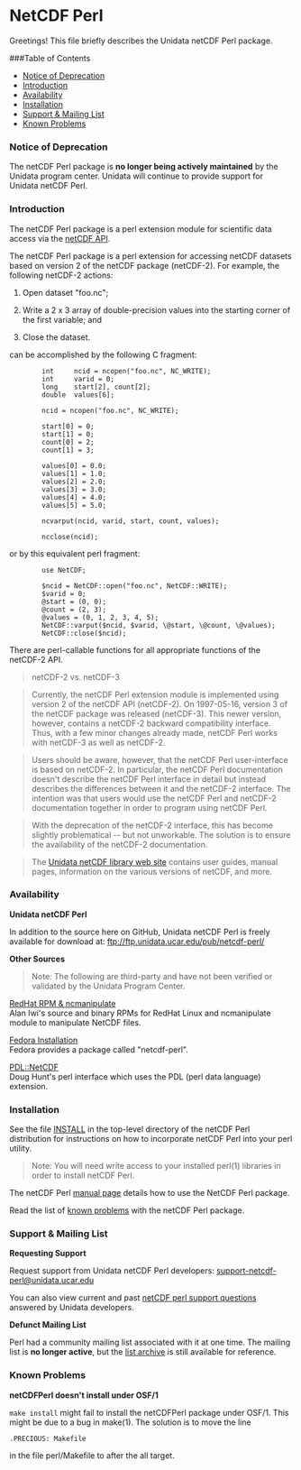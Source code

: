 NetCDF Perl
===================
Greetings!  This file briefly describes the Unidata netCDF Perl package.

###Table of Contents
* [Notice of Deprecation](#Notice_of_Deprecation)
* [Introduction](#Introduction)
* [Availability](#Availability)
* [Installation](#Installation)
* [Support & Mailing List](#Support)
* [Known Problems](#Known_Problems)

### <a name="Notice_of_Deprecation"></a>Notice of Deprecation
The netCDF Perl package is **no longer being actively maintained** by the Unidata program center. Unidata will continue to provide support for Unidata netCDF Perl.

### <a name="Introduction"></a>Introduction
The netCDF Perl package is a perl extension module for scientific data access via the [netCDF API](http://www.unidata.ucar.edu/software/netcdf/).

The netCDF Perl package is a perl extension for accessing netCDF  datasets based on version 2 of the netCDF package (netCDF-2).  For example, the following netCDF-2 actions:

1.  Open dataset "foo.nc";

2.  Write a 2 x 3 array of double-precision values into the  starting corner of the first variable; and

3.  Close the dataset.

can be accomplished by the following C fragment:

```
        int     ncid = ncopen("foo.nc", NC_WRITE);
        int     varid = 0;
        long    start[2], count[2];
        double  values[6];

        ncid = ncopen("foo.nc", NC_WRITE);

        start[0] = 0;
        start[1] = 0;
        count[0] = 2;
        count[1] = 3;

        values[0] = 0.0;
        values[1] = 1.0;
        values[2] = 2.0;
        values[3] = 3.0;
        values[4] = 4.0;
        values[5] = 5.0;

        ncvarput(ncid, varid, start, count, values);

        ncclose(ncid);
```
or by this equivalent perl fragment:
```
        use NetCDF;

        $ncid = NetCDF::open("foo.nc", NetCDF::WRITE);
        $varid = 0;
        @start = (0, 0);
        @count = (2, 3);
        @values = (0, 1, 2, 3, 4, 5);
        NetCDF::varput($ncid, $varid, \@start, \@count, \@values);
        NetCDF::close($ncid);
```
There are perl-callable functions for all appropriate functions of the netCDF-2 API.

> netCDF-2 vs. netCDF-3

> Currently, the netCDF Perl extension module is implemented using version 2 of the netCDF API (netCDF-2).  On 1997-05-16, version 3 of the netCDF package was released (netCDF-3).  This newer version, however, contains a netCDF-2 backward compatibility interface. Thus, with a few minor changes already made, netCDF Perl works with   netCDF-3 as well as netCDF-2.

>Users should be aware, however, that the netCDF Perl user-interface is based on netCDF-2.  In particular, the netCDF Perl documentation doesn't describe the netCDF Perl interface in detail but instead describes the differences between it and the netCDF-2 interface. The intention was that users would use the netCDF Perl and netCDF-2 documentation together in order to program using netCDF Perl.

> With the deprecation of the netCDF-2 interface, this has become slightly problematical -- but not unworkable.  The solution is to ensure the availability of the netCDF-2 documentation.  

> The [Unidata netCDF library web site](http://www.unidata.ucar.edu/software/netcdf) contains user guides, manual pages, information on the various versions of netCDF, and more.

	
### <a name="Availability"></a>Availability

**Unidata netCDF Perl**

In addition to the source here on GitHub, Unidata netCDF Perl is freely available for download at: ftp://ftp.unidata.ucar.edu/pub/netcdf-perl/

**Other Sources**

> Note:  The following are third-party and have not been verified or validated by the Unidata Program Center. 

[RedHat RPM & ncmanipulate](http://home.badc.rl.ac.uk/iwi/netcdf-perl/)   
Alan Iwi's source and binary RPMs for RedHat Linux and ncmanipulate module to manipulate NetCDF files.

[Fedora Installation](https://apps.fedoraproject.org/packages/netcdf-perl)   
Fedora provides a package called "netcdf-perl".

[PDL::NetCDF](http://search.cpan.org/~dhunt/PDL-NetCDF-4.05/netcdf.pd)  
Doug Hunt's perl interface which uses the PDL (perl data language) extension.


### <a name="Installation"></a>Installation
See the file [INSTALL](INSTALL) in the top-level directory of the netCDF Perl distribution for instructions on how to incorporate netCDF Perl into your perl utility.

> Note: You will need write access to your installed perl(1) libraries in order to install netCDF Perl.

The netCDF Perl [manual page](man/man1/netCDFPerl.1) details how to use the NetCDF Perl package.

Read the list of [known problems](#Known_Problems) with the netCDF Perl package.

### <a name="Support"></a>Support & Mailing List

**Requesting Support**

Request support from Unidata netCDF Perl developers:  <support-netcdf-perl@unidata.ucar.edu> 
  
You can also view current and past [netCDF perl support questions]( http://www.unidata.ucar.edu/support/help/MailArchives/netcdf-perl/maillist.html) answered by Unidata developers.

**Defunct Mailing List**

Perl had a community mailing list associated with it at one time. The mailing list is **no longer active**, but the [list archive](http://www.unidata.ucar.edu/mailing_lists/archives/netcdf-perl/) is still available for reference.

### <a name="Known_Problems"></a>Known Problems

**netCDFPerl doesn't install under OSF/1**

<code>make install</code> might fail to install the netCDFPerl package under OSF/1. This might be due to a bug in make(1). The solution is to move the line
````
.PRECIOUS: Makefile
````
in the file perl/Makefile to after the all target.

